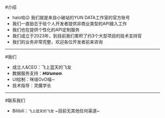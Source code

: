#介绍
- halo哈😉 我们就是来自小破站的YUN DATA工作室的官方账号
- 我们一直励志于给个人开发者提供非商业类型的API接入工作
- 我们也在提供个性化的API定制服务
- 我们成立于2023年，到目前我们累积了约3个大型项目的技术支持官
- 我们的业务非常完整，欢迎各位开发者前来咨询
---
#我们  
 - 成立人&CEO：飞上蓝天的飞友  
 - 数据服务支持：𝙃𝙐𝙪𝙣𝙤𝙣.  
 - UI绘制：咪瑶OvO⁧∽喵  ⁧
 - 技术指导：灵魔学长
---
#联系我们
- Bilibili：`飞上蓝天的飞友`
~目前无其他任何渠道~
